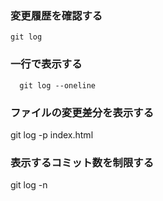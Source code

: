 ### 変更履歴を確認する
    git log

### 一行で表示する
      git log --oneline

### ファイルの変更差分を表示する
git log -p index.html

### 表示するコミット数を制限する
git log -n
